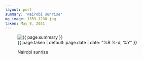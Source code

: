 ```yaml
---
layout: post
summary: 'Nairobi sunrise'
og_image: 1359-1280.jpg
taken: May 8, 2021
---
```


<figure class="post">
<img alt="{{ page.summary }}" sizes="(min-width: 700px) 50vw, calc(100vw - 2rem)" src="{{ site.assets_url }}/1359-640.jpg" srcset="{{ site.assets_url }}/1359-320.jpg 320w, {{ site.assets_url }}/1359-640.jpg 640w, {{ site.assets_url }}/1359-960.jpg 960w, {{ site.assets_url }}/1359-1280.jpg 1280w"/>
<figcaption>
<time>{{ page.taken | default: page.date | date: "%B %-d, %Y" }}</time>
<p>Nairobi sunrise</p>
</figcaption>
</figure>
